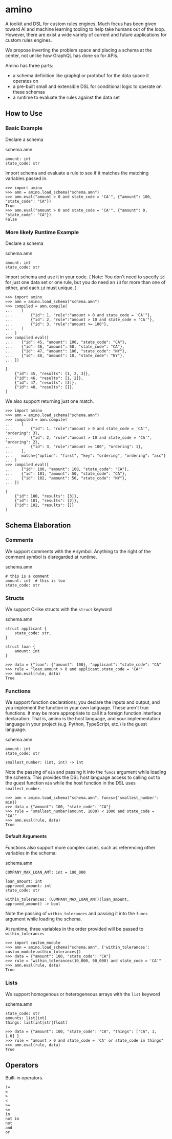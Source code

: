 # amino
A toolkit and DSL for custom rules engines. Much focus has been given toward AI and machine learning tooling to help take humans out of the loop. However, there are exist a wide variety of current and future applications for custom rules engines.

We propose inverting the problem space and placing a schema at the center, not unlike how GraphQL has done so for APIs.

Amino has three parts:
- a schema definition like graphql or protobuf for the data space it operates on
- a pre-built small and extensible DSL for conditional logic to operate on these schemas
- a runtime to evaluate the rules against the data set


## How to Use


### Basic Example

Declare a schema

schema.amn
```
amount: int
state_code: str
```

Import schema and evaluate a rule to see if it matches the matching variables passed in.

```
>>> import amino
>>> amn = amino.load_schema("schema.amn")
>>> amn.eval("amount > 0 and state_code = 'CA'", {"amount": 100, "state_code": "CA"})
True
>>> amn.eval("amount > 0 and state_code = 'CA'", {"amount": 0, "state_code": "CA"})
False
```


### More likely Runtime Example

Declare a schema

schema.amn
```
amount: int
state_code: str
```

Import schema and use it in your code. ( Note: You don't need to specify `id` for just one data set or one rule, but
you do need an `id` for more than one of either, and each `id` must unique. )

```
>>> import amino
>>> amn = amino.load_schema("schema.amn")
>>> compiled = amn.compile(
...    [
...        {"id": 1, "rule":"amount > 0 and state_code = 'CA'"},
...        {"id": 2, "rule":"amount > 10 and state_code = 'CA'"},
...        {"id": 3, "rule":"amount >= 100"},
...    ]
... )
>>> compiled.eval([
...    {"id": 45, "amount": 100, "state_code": "CA"},
...    {"id": 46, "amount": 50, "state_code": "CA"},
...    {"id": 47, "amount": 100, "state_code": "NY"},
...    {"id": 48, "amount": 10, "state_code": "NY"},
... ])

[
    {"id": 45, "results": [1, 2, 3]}, 
    {"id": 46, "results": [1, 2]},
    {"id": 47, "results": [3]},
    {"id": 48, "results": []},
]
```

We also support returning just one match.

```
>>> import amino
>>> amn = amino.load_schema("schema.amn")
>>> compiled = amn.compile(
...    [
...        {"id": 1, "rule":"amount > 0 and state_code = 'CA'", "ordering": 3},
...        {"id": 2, "rule":"amount > 10 and state_code = 'CA'", "ordering": 2},
...        {"id": 3, "rule":"amount >= 100", "ordering": 1},
...    ],
...    match={"option": "first", "key": "ordering", "ordering": "asc"}
... )
>>> compiled.eval([
...    {"id": 100, "amount": 100, "state_code": "CA"},
...    {"id": 101, "amount": 50, "state_code": "CA"},
...    {"id": 102, "amount": 50, "state_code": "NY"},
... ])

[
    {"id": 100, "results": [3]}, 
    {"id": 101, "results": [2]},
    {"id": 102, "results": []}
]
```


## Schema Elaboration


### Comments
We support comments with the `#` symbol. Anything to the right of the comment symbol is disregarded at runtime.

schema.amn
```
# this is a comment
amount: int  # this is too
state_code: str
```


### Structs
We support C-like structs with the `struct` keyword

schema.amn
```
struct applicant {
    state_code: str,
}

struct loan {
    amount: int
}

```


```
>>> data = {"loan": {"amount": 100}, "applicant": "state_code": "CA"
>>> rule = "loan.amount > 0 and applicant.state_code = 'CA'"
>>> amn.eval(rule, data)
True
```


### Functions
We support function declarations; you declare the inputs and output, and you 
implement the function in your own language. These aren't true functions. It may be more appropriate to call it a 
foreign function interface declaration. That is, amino is the host language, and your implementation language in your
project (e.g. Python, TypeScript, etc.) is the guest language.



schema.amn
```
amount: int
state_code: str

smallest_number: (int, int) -> int

```

Note the passing of `min` and passing it into the `funcs` argument while loading the schema. This provides the DSL host language access to calling out to the guest function `min` while the host function in the DSL uses `smallest_number`.

```
>>> amn = amino.load_schema("schema.amn", funcs={'smallest_number': min})
>>> data = {"amount": 100, "state_code": "CA"}
>>> rule = "smallest_number(amount, 1000) < 1000 and state_code = 'CA'"
>>> amn.eval(rule, data)
True
```

#### Default Arguments

Functions also support more complex cases, such as referencing other variables in the schema:

schema.amn
```
COMPANY_MAX_LOAN_AMT: int = 100_000

loan_amount: int
approved_amount: int
state_code: str

within_tolerances: (COMPANY_MAX_LOAN_AMT)(loan_amount, approved_amount) -> bool

```

Note the passing of `within_tolerances` and passing it into the `funcs` argument while loading the schema.

At runtime, three variables in the order provided will be passed to `within_tolerances`

```
>>> import custom_module
>>> amn = amino.load_schema("schema.amn", {'within_tolerances': custom_module.within_tolerances})
>>> data = {"amount": 100, "state_code": "CA"}
>>> rule = "within_tolerances(10_000, 90_000) and state_code = 'CA'"
>>> amn.eval(rule, data)
True
```



### Lists

We support homogenous or heterogeneous arrays with the `list` keyword

schema.amn
```
state_code: str
amounts: list[int]
things: list[int|str|float]
```



```
>>> data = {"amount": 100, "state_code": "CA", "things": ["CA", 1, 1.0] }
>>> rule = "amount > 0 and state_code = 'CA' or state_code in things"
>>> amn.eval(rule, data)
True
```

## Operators

Built-in operators.

```
!=
=
>
<
>=
<=
in
not in
not
and
or

```
